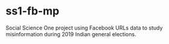 # ss1-fb-mp
Social Science One project using Facebook URLs data to study misinformation during 2019 Indian general elections.

